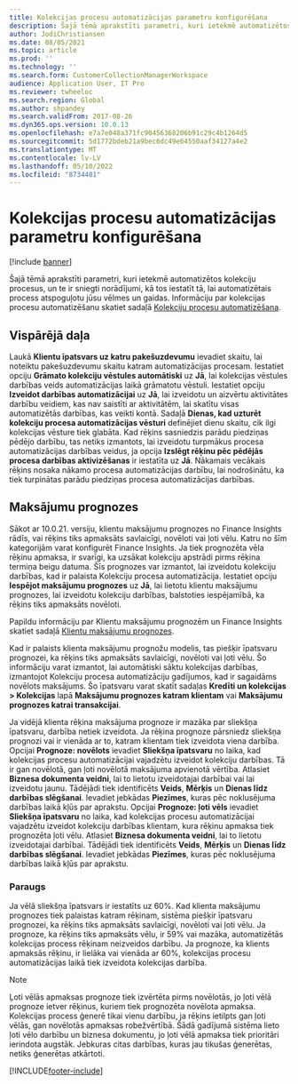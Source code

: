 ```yaml
---
title: Kolekcijas procesu automatizācijas parametru konfigurēšana
description: Šajā tēmā aprakstīti parametri, kuri ietekmē automatizētos kolekciju procesus, un te ir sniegti norādījumi, kā tos iestatīt tā, lai automatizētais process atspoguļotu jūsu vēlmes un gaidas.
author: JodiChristiansen
ms.date: 08/05/2021
ms.topic: article
ms.prod: ''
ms.technology: ''
ms.search.form: CustomerCollectionManagerWorkspace
audience: Application User, IT Pro
ms.reviewer: twheeloc
ms.search.region: Global
ms.author: shpandey
ms.search.validFrom: 2017-08-26
ms.dyn365.ops.version: 10.0.13
ms.openlocfilehash: e7a7e048a371fc90456368206b91c29c4b1264d5
ms.sourcegitcommit: 5d1772bdeb21a9bec6dc49e64550aaf34127a4e2
ms.translationtype: MT
ms.contentlocale: lv-LV
ms.lasthandoff: 05/10/2022
ms.locfileid: "8734401"
---
```

# <a name="configure-parameters-for-collection-process-automation"></a>Kolekcijas procesu automatizācijas parametru konfigurēšana

[!include [banner](../includes/banner.md)]

Šajā tēmā aprakstīti parametri, kuri ietekmē automatizētos kolekciju procesus, un te ir sniegti norādījumi, kā tos iestatīt tā, lai automatizētais process atspoguļotu jūsu vēlmes un gaidas. Informāciju par kolekcijas procesu automatizēšanu skatiet sadaļā [Kolekciju procesu automatizēšana](collections-process-automate.md).

## <a name="general"></a>Vispārējā daļa
Laukā **Klientu īpatsvars uz katru pakešuzdevumu** ievadiet skaitu, lai noteiktu pakešuzdevumu skaitu katram automatizācijas procesam. Iestatiet opciju **Grāmato kolekciju vēstules automātiski** uz **Jā**, lai kolekcijas vēstules darbības veids automatizācijas laikā grāmatotu vēstuli. Iestatiet opciju **Izveidot darbības automatizācijai** uz **Jā**, lai izveidotu un aizvērtu aktivitātes darbību veidiem, kas nav saistīti ar aktivitātēm, lai skatītu visas automatizētās darbības, kas veikti kontā. Sadaļā **Dienas, kad uzturēt kolekciju procesa automatizācijas vēsturi** definējiet dienu skaitu, cik ilgi kolekcijas vēsture tiek glabāta. Kad rēķins sasniedzis parādu piedziņas pēdējo darbību, tas netiks izmantots, lai izveidotu turpmākus procesa automatizācijas darbības veidus, ja opcija **Izslēgt rēķinu pēc pēdējās procesa darbības aktivizēšanas** ir iestatīta uz **Jā**. Nākamais vecākais rēķins nosaka nākamo procesa automatizācijas darbību, lai nodrošinātu, ka tiek turpinātas parādu piedziņas procesa automatizācijas darbības. 

## <a name="payment-predictions"></a>Maksājumu prognozes
Sākot ar 10.0.21. versiju, klientu maksājumu prognozes no Finance Insights rādīs, vai rēķins tiks apmaksāts savlaicīgi, novēloti vai ļoti vēlu. Katru no šīm kategorijām varat konfigurēt Finance Insights. Ja tiek prognozēta vēla rēķinu apmaksa, ir svarīgi, ka uzsākat kolekciju apstrādi pirms rēķina termiņa beigu datuma. Šīs prognozes var izmantot, lai izveidotu kolekciju darbības, kad ir palaista Kolekciju procesa automatizācija. Iestatiet opciju **Iespējot maksājumu prognozes** uz **Jā**, lai lietotu klientu maksājumu prognozes, lai izveidotu kolekciju darbības, balstoties iespējamībā, ka rēķins tiks apmaksāts novēloti. 

Papildu informāciju par Klientu maksājumu prognozēm un Finance Insights skatiet sadaļā [Klientu maksājumu prognozes](payment-insights-overview.md).

Kad ir palaists klienta maksājumu prognožu modelis, tas piešķir īpatsvaru prognozei, ka rēķins tiks apmaksāts savlaicīgi, novēloti vai ļoti vēlu. Šo informāciju varat izmantot, lai automātiski sāktu kolekcijas darbības, izmantojot Kolekciju procesa automatizāciju gadījumos, kad ir sagaidāms novēlots maksājums. Šo īpatsvaru varat skatīt sadaļas **Kredīti un kolekcijas > Kolekcijas** lapā **Maksājumu prognozes katram klientam** vai **Maksājumu prognozes katrai transakcijai**. 

Ja vidējā klienta rēķina maksājuma prognoze ir mazāka par sliekšņa īpatsvaru, darbība netiek izveidota. Ja rēķina prognoze pārsniedz sliekšņa prognozi vai ir vienāda ar to, katram klientam tiek izveidota viena darbība. Opcijai **Prognoze: novēlots** ievadiet **Sliekšņa īpatsvaru** no laika, kad kolekcijas procesu automatizācijai vajadzētu izveidot kolekciju darbības. Tā ir gan novēlotā, gan ļoti novēlotā maksājuma apvienotā vērtība. Atlasiet **Biznesa dokumenta veidni**, lai to lietotu izveidotajai darbībai vai lai izveidotu jaunu. Tādējādi tiek identificēts **Veids**, **Mērķis** un **Dienas līdz darbības slēgšanai**. Ievadiet jebkādas **Piezīmes**, kuras pēc noklusējuma darbības laikā kļūs par aprakstu. Opcijai **Prognoze: ļoti vēls** ievadiet **Sliekšņa īpatsvaru** no laika, kad kolekcijas procesu automatizācijai vajadzētu izveidot kolekciju darbības klientam, kura rēķinu apmaksa tiek prognozēta ļoti vēlu. Atlasiet **Biznesa dokumenta veidni**, lai to lietotu izveidotajai darbībai. Tādējādi tiek identificēts **Veids**, **Mērķis** un **Dienas līdz darbības slēgšanai**. Ievadiet jebkādas **Piezīmes**, kuras pēc noklusējuma darbības laikā kļūs par aprakstu. 

### <a name="example"></a>Paraugs
Ja vēlā sliekšņa īpatsvars ir iestatīts uz 60%. Kad klienta maksājumu prognozes tiek palaistas katram rēķinam, sistēma piešķir īpatsvaru prognozei, ka rēķins tiks apmaksāts savlaicīgi, novēloti vai ļoti vēlu. Ja prognoze, ka rēķins tiks apmaksāts vēlu, ir 59% vai mazāka, automatizētās kolekcijas process rēķinam neizveidos darbību. Ja prognoze, ka klients apmaksās rēķinu, ir lielāka vai vienāda ar 60%, kolekcijas procesu automatizācijas laikā tiek izveidota kolekcijas darbība. 

> [!NOTE]
> Ļoti vēlās apmaksas prognoze tiek izvērtēta pirms novēlotās, jo ļoti vēlā prognoze ietver rēķinus, kuriem tiek prognozēta novēlota apmaksa. Kolekcijas process ģenerē tikai vienu darbību, ja rēķins ietilpts gan ļoti vēlās, gan novēlotās apmaksas robežvērtībā. Šādā gadījumā sistēma lieto ļoti vēlo darbību un biznesa dokumentu, jo ļoti vēlā apmaksa tiek prioritāri ierindota augstāk. Jebkuras citas darbības, kuras jau tikušas ģenerētas, netiks ģenerētas atkārtoti.

[!INCLUDE[footer-include](../../includes/footer-banner.md)]
